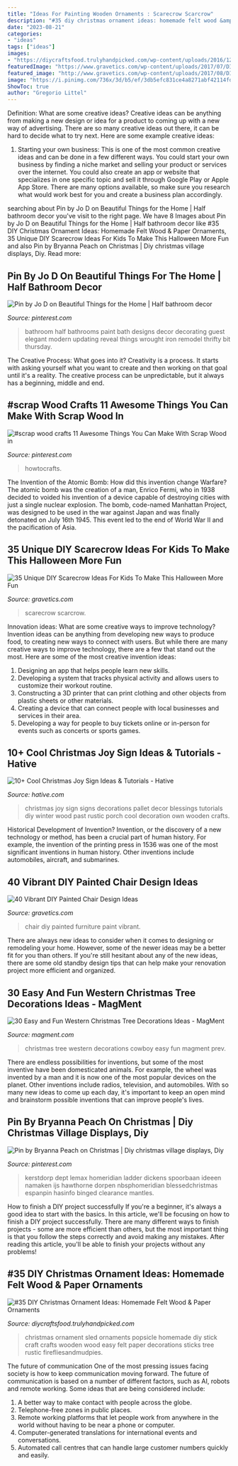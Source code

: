 ```yaml
---
title: "Ideas For Painting Wooden Ornaments : Scarecrow Scarcrow"
description: "#35 diy christmas ornament ideas: homemade felt wood &amp; paper ornaments"
date: "2023-08-21"
categories:
- "ideas"
tags: ["ideas"]
images:
- "https://diycraftsfood.trulyhandpicked.com/wp-content/uploads/2016/12/DIY-5-Rustic-Christmas-Ornament-Popsicle.jpg"
featuredImage: "https://www.gravetics.com/wp-content/uploads/2017/07/DIY-Pallet-Scarcrow.jpg"
featured_image: "http://www.gravetics.com/wp-content/uploads/2017/08/DIY-Chair-Furniture-Art-Look-at-what-a-little-paint-and-fabric-can-do-to-and-old-chair.jpg"
image: "https://i.pinimg.com/736x/3d/b5/ef/3db5efc831ce4a8271abf42114fd3a24--small-half-bathrooms-ideas-for-small-bathrooms.jpg"
ShowToc: true
author: "Gregorio Littel"
---
```



Definition: What are some creative ideas?
Creative ideas can be anything from making a new design or idea for a product to coming up with a new way of advertising. There are so many creative ideas out there, it can be hard to decide what to try next. Here are some example creative ideas:
1. Starting your own business: This is one of the most common creative ideas and can be done in a few different ways. You could start your own business by finding a niche market and selling your product or services over the internet. You could also create an app or website that specializes in one specific topic and sell it through Google Play or Apple App Store. There are many options available, so make sure you research what would work best for you and create a business plan accordingly.


	

		
searching about Pin by Jo D on Beautiful Things for the Home | Half bathroom decor you've visit to the right page. We have 8 Images about Pin by Jo D on Beautiful Things for the Home | Half bathroom decor like #35 DIY Christmas Ornament Ideas: Homemade Felt Wood &amp; Paper Ornaments, 35 Unique DIY Scarecrow Ideas For Kids To Make This Halloween More Fun and also Pin by Bryanna Peach on Christmas | Diy christmas village displays, Diy. Read more:
		
    
## Pin By Jo D On Beautiful Things For The Home | Half Bathroom Decor

<img loading=lazy src="https://i.pinimg.com/736x/3d/b5/ef/3db5efc831ce4a8271abf42114fd3a24--small-half-bathrooms-ideas-for-small-bathrooms.jpg" onerror="this.onerror=null;this.src='https://tse2.mm.bing.net/th?id=OIP.K_38GuUdoItEroO79MHKWwHaLH&amp;pid=15.1';" alt="Pin by Jo D on Beautiful Things for the Home | Half bathroom decor">

_Source: pinterest.com_

>bathroom half bathrooms paint bath designs decor decorating guest elegant modern updating reveal things wrought iron remodel thrifty bit thursday. 

	

The Creative Process: What goes into it?
Creativity is a process. It starts with asking yourself what you want to create and then working on that goal until it's a reality. The creative process can be unpredictable, but it always has a beginning, middle and end.

    
## #scrap Wood Crafts 11 Awesome Things You Can Make With Scrap Wood In

<img loading=lazy src="https://i.pinimg.com/736x/f6/3b/c7/f63bc7421049a8ec1462d3d3944c56bf.jpg" onerror="this.onerror=null;this.src='https://tse4.mm.bing.net/th?id=OIP.NH8AGUVzbawY5MXbQcZugwHaMl&amp;pid=15.1';" alt="#scrap wood crafts 11 Awesome Things You Can Make With Scrap Wood in">

_Source: pinterest.com_

>howtocrafts. 

	

The Invention of the Atomic Bomb: How did this invention change Warfare?
The atomic bomb was the creation of a man, Enrico Fermi, who in 1938 decided to voided his invention of a device capable of destroying cities with just a single nuclear explosion. The bomb, code-named Manhattan Project, was designed to be used in the war against Japan and was finally detonated on July 16th 1945. This event led to the end of World War II and the pacification of Asia.

    
## 35 Unique DIY Scarecrow Ideas For Kids To Make This Halloween More Fun

<img loading=lazy src="https://www.gravetics.com/wp-content/uploads/2017/07/DIY-Pallet-Scarcrow.jpg" onerror="this.onerror=null;this.src='https://tse4.mm.bing.net/th?id=OIP.vS7fFnO4E-OkOofH3C294QHaJ4&amp;pid=15.1';" alt="35 Unique DIY Scarecrow Ideas For Kids To Make This Halloween More Fun">

_Source: gravetics.com_

>scarecrow scarcrow. 

	

Innovation ideas: What are some creative ways to improve technology?
Invention ideas can be anything from developing new ways to produce food, to creating new ways to connect with users. But while there are many creative ways to improve technology, there are a few that stand out the most. Here are some of the most creative invention ideas:
1. Designing an app that helps people learn new skills.
2. Developing a system that tracks physical activity and allows users to customize their workout routine.
3. Constructing a 3D printer that can print clothing and other objects from plastic sheets or other materials.
4. Creating a device that can connect people with local businesses and services in their area.
5. Developing a way for people to buy tickets online or in-person for events such as concerts or sports games.

    
## 10+ Cool Christmas Joy Sign Ideas &amp; Tutorials - Hative

<img loading=lazy src="https://hative.com/wp-content/uploads/2014/09/christmas-joy-sign/10-christmas-joy-sign-ideas-and-tutorials.jpg" onerror="this.onerror=null;this.src='https://tse4.mm.bing.net/th?id=OIP.l2F_ERFExURqzRMtj-SSXQHaJ4&amp;pid=15.1';" alt="10+ Cool Christmas Joy Sign Ideas &amp; Tutorials - Hative">

_Source: hative.com_

>christmas joy sign signs decorations pallet decor blessings tutorials diy winter wood past rustic porch cool decoration own wooden crafts. 

	

Historical Development of Invention?
Invention, or the discovery of a new technology or method, has been a crucial part of human history. For example, the invention of the printing press in 1536 was one of the most significant inventions in human history. Other inventions include automobiles, aircraft, and submarines.

    
## 40 Vibrant DIY Painted Chair Design Ideas

<img loading=lazy src="http://www.gravetics.com/wp-content/uploads/2017/08/DIY-Chair-Furniture-Art-Look-at-what-a-little-paint-and-fabric-can-do-to-and-old-chair.jpg" onerror="this.onerror=null;this.src='https://tse4.mm.bing.net/th?id=OIP.5fc6ID9aAkxFa6m4nhvbUgHaNO&amp;pid=15.1';" alt="40 Vibrant DIY Painted Chair Design Ideas">

_Source: gravetics.com_

>chair diy painted furniture paint vibrant. 

	

There are always new ideas to consider when it comes to designing or remodeling your home. However, some of the newer ideas may be a better fit for you than others. If you're still hesitant about any of the new ideas, there are some old standby design tips that can help make your renovation project more efficient and organized.

    
## 30 Easy And Fun Western Christmas Tree Decorations Ideas - MagMent

<img loading=lazy src="https://www.magment.com/wp-content/uploads/2016/10/Christmas-Tree-with-Cowboy-Hat.png" onerror="this.onerror=null;this.src='https://tse2.mm.bing.net/th?id=OIP.4X1FbjZiC5NlDbnNywobLQHaLH&amp;pid=15.1';" alt="30 Easy and Fun Western Christmas Tree Decorations Ideas - MagMent">

_Source: magment.com_

>christmas tree western decorations cowboy easy fun magment prev. 

	

There are endless possibilities for inventions, but some of the most inventive have been domesticated animals. For example, the wheel was invented by a man and it is now one of the most popular devices on the planet. Other inventions include radios, television, and automobiles. With so many new ideas to come up each day, it's important to keep an open mind and brainstorm possible inventions that can improve people's lives.

    
## Pin By Bryanna Peach On Christmas | Diy Christmas Village Displays, Diy

<img loading=lazy src="https://i.pinimg.com/736x/b1/37/7a/b1377a8643df32cba1a377253021c95b.jpg" onerror="this.onerror=null;this.src='https://tse2.mm.bing.net/th?id=OIP.kdF2L1qnpO5pP9nOo0DqHwAAAA&amp;pid=15.1';" alt="Pin by Bryanna Peach on Christmas | Diy christmas village displays, Diy">

_Source: pinterest.com_

>kerstdorp dept lemax homeridian ladder dickens spoorbaan ideeen namaken ijs hawthorne dorpen nbsphomeridian blessedchristmas espanpin hasinfo binged clearance mantles. 

	

How to finish a DIY project successfully
If you're a beginner, it's always a good idea to start with the basics. In this article, we'll be focusing on how to finish a DIY project successfully. There are many different ways to finish projects - some are more efficient than others, but the most important thing is that you follow the steps correctly and avoid making any mistakes. After reading this article, you'll be able to finish your projects without any problems!

    
## #35 DIY Christmas Ornament Ideas: Homemade Felt Wood &amp; Paper Ornaments

<img loading=lazy src="https://diycraftsfood.trulyhandpicked.com/wp-content/uploads/2016/12/DIY-5-Rustic-Christmas-Ornament-Popsicle.jpg" onerror="this.onerror=null;this.src='https://tse1.mm.bing.net/th?id=OIP.ZSaRzJrjdbGdBbTOg8fxdgHaLH&amp;pid=15.1';" alt="#35 DIY Christmas Ornament Ideas: Homemade Felt Wood &amp; Paper Ornaments">

_Source: diycraftsfood.trulyhandpicked.com_

>christmas ornament sled ornaments popsicle homemade diy stick craft crafts wooden wood easy felt paper decorations sticks tree rustic firefliesandmudpies. 

	

The future of communication
One of the most pressing issues facing society is how to keep communication moving forward. The future of communication is based on a number of different factors, such as AI, robots and remote working. Some ideas that are being considered include: 
1. A better way to make contact with people across the globe. 
2. Telephone-free zones in public places. 
3. Remote working platforms that let people work from anywhere in the world without having to be near a phone or computer. 
4. Computer-generated translations for international events and conversations. 
5. Automated call centres that can handle large customer numbers quickly and easily.

